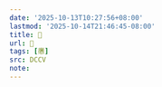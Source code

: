 ```yaml
---
date: '2025-10-13T10:27:56+08:00'
lastmod: '2025-10-14T21:46:45-08:00'
title: 􄏜
url: 􄏜
tags: [懬]
src: DCCV
note:
---
```

